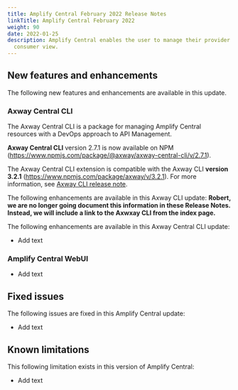 ```yaml
---
title: Amplify Central February 2022 Release Notes
linkTitle: Amplify Central February 2022
weight: 90
date: 2022-01-25
description: Amplify Central enables the user to manage their provider /
  consumer view.
---
```


## New features and enhancements

The following new features and enhancements are available in this update.

### Axway Central CLI

The Axway Central CLI is a package for managing Amplify Central resources with a DevOps approach to API Management.

**Axway Central CLI** version 2.7.1 is now available on NPM (<https://www.npmjs.com/package/@axway/axway-central-cli/v/2.7.1>).

The Axway Central CLI extension is compatible with the Axway CLI **version 3.2.1** (<https://www.npmjs.com/package/axway/v/3.2.1>).
For more information, see [Axway CLI release note](https://docs.axway.com/bundle/axwaycli-open-docs/page/docs/release_notes/3_2_1_20220114_relnote/index.html).

The following enhancements are available in this Axway CLI update: **Robert, we are no longer going document this information in these Release Notes. Instead, we will include a link to the Axwxay CLI from the index page.**

The following enhancements are available in this Axway Central CLI update:

* Add text

### Amplify Central WebUI

* Add text

## Fixed issues

The following issues are fixed in this Amplify Central update:

* Add text

## Known limitations

This following limitation exists in this version of Amplify Central:

* Add text
